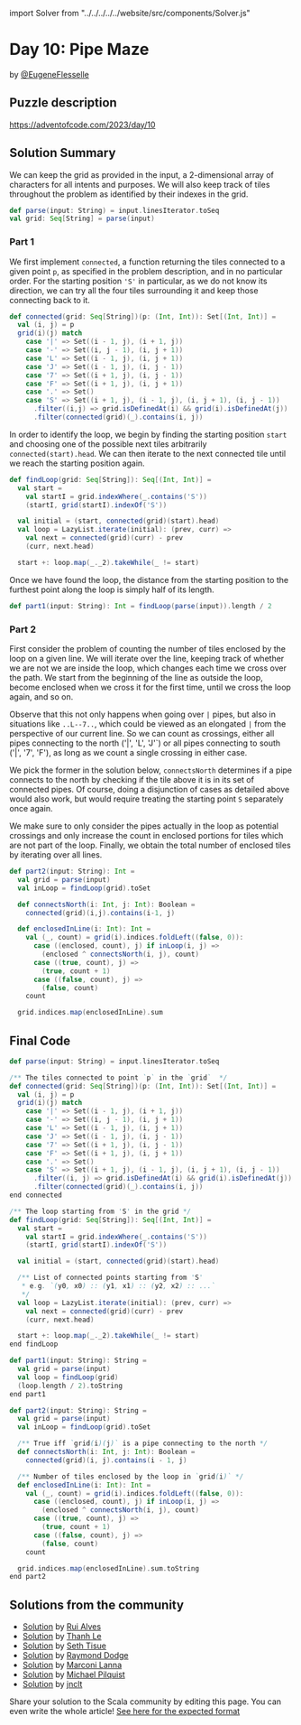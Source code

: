 import Solver from "../../../../../website/src/components/Solver.js"

# Day 10: Pipe Maze

by [@EugeneFlesselle](https://github.com/EugeneFlesselle)

## Puzzle description

https://adventofcode.com/2023/day/10


## Solution Summary

We can keep the grid as provided in the input, a 2-dimensional array of characters for all intents and purposes.
We will also keep track of tiles throughout the problem as identified by their indexes in the grid.
```scala 3
def parse(input: String) = input.linesIterator.toSeq
val grid: Seq[String] = parse(input)
```

### Part 1

We first implement `connected`, a function returning the tiles connected to a given point `p`,
as specified in the problem description, and in no particular order.
For the starting position `'S'` in particular, as we do not know its direction,
we can try all the four tiles surrounding it and keep those connecting back to it.

```scala 3
def connected(grid: Seq[String])(p: (Int, Int)): Set[(Int, Int)] =
  val (i, j) = p
  grid(i)(j) match
    case '|' => Set((i - 1, j), (i + 1, j))
    case '-' => Set((i, j - 1), (i, j + 1))
    case 'L' => Set((i - 1, j), (i, j + 1))
    case 'J' => Set((i - 1, j), (i, j - 1))
    case '7' => Set((i + 1, j), (i, j - 1))
    case 'F' => Set((i + 1, j), (i, j + 1))
    case '.' => Set()
    case 'S' => Set((i + 1, j), (i - 1, j), (i, j + 1), (i, j - 1))
      .filter((i,j) => grid.isDefinedAt(i) && grid(i).isDefinedAt(j))
      .filter(connected(grid)(_).contains(i, j))
```

In order to identify the loop, we begin by finding the starting position `start`
and choosing one of the possible next tiles arbitrarily `connected(start).head`.
We can then iterate to the next connected tile until we reach the starting position again.

```scala 3
def findLoop(grid: Seq[String]): Seq[(Int, Int)] =
  val start =
    val startI = grid.indexWhere(_.contains('S'))
    (startI, grid(startI).indexOf('S'))

  val initial = (start, connected(grid)(start).head)
  val loop = LazyList.iterate(initial): (prev, curr) =>
    val next = connected(grid)(curr) - prev
    (curr, next.head)

  start +: loop.map(_._2).takeWhile(_ != start)
```

Once we have found the loop,
the distance from the starting position to the furthest point along the loop
is simply half of its length.

```scala 3
def part1(input: String): Int = findLoop(parse(input)).length / 2
```


### Part 2

First consider the problem of counting the number of tiles enclosed by the loop on a given line.
We will iterate over the line, keeping track of whether we are not we are inside the loop, which changes each time we cross over the path.
We start from the beginning of the line as outside the loop,
become enclosed when we cross it for the first time, until we cross the loop again, and so on.

Observe that this not only happens when going over `|` pipes, but also in situations like `..L--7..`,
which could be viewed as an elongated `|` from the perspective of our current line.
So we can count as crossings, either all pipes connecting to the north ('|', 'L', 'J'`)
or all pipes connecting to south ('|', '7', 'F'), as long as we count a single crossing in either case.

We pick the former in the solution below,
`connectsNorth` determines if a pipe connects to the north by checking if the tile above it is in its set of connected pipes.
Of course, doing a disjunction of cases as detailed above would also work, but would require treating the starting point `S` separately once again.

[//]: # (Also observe that the `connected` function actually encodes a generalization of the previously described cases.)

We make sure to only consider the pipes actually in the loop as potential crossings
and only increase the count in enclosed portions for tiles which are not part of the loop.
Finally, we obtain the total number of enclosed tiles by iterating over all lines.

```scala 3
def part2(input: String): Int =
  val grid = parse(input)
  val inLoop = findLoop(grid).toSet

  def connectsNorth(i: Int, j: Int): Boolean =
    connected(grid)(i,j).contains(i-1, j)

  def enclosedInLine(i: Int): Int =
    val (_, count) = grid(i).indices.foldLeft((false, 0)):
      case ((enclosed, count), j) if inLoop(i, j) =>
        (enclosed ^ connectsNorth(i, j), count)
      case ((true, count), j) =>
        (true, count + 1)
      case ((false, count), j) =>
        (false, count)
    count

  grid.indices.map(enclosedInLine).sum
```

## Final Code

```scala 3
def parse(input: String) = input.linesIterator.toSeq

/** The tiles connected to point `p` in the `grid`  */
def connected(grid: Seq[String])(p: (Int, Int)): Set[(Int, Int)] =
  val (i, j) = p
  grid(i)(j) match
    case '|' => Set((i - 1, j), (i + 1, j))
    case '-' => Set((i, j - 1), (i, j + 1))
    case 'L' => Set((i - 1, j), (i, j + 1))
    case 'J' => Set((i - 1, j), (i, j - 1))
    case '7' => Set((i + 1, j), (i, j - 1))
    case 'F' => Set((i + 1, j), (i, j + 1))
    case '.' => Set()
    case 'S' => Set((i + 1, j), (i - 1, j), (i, j + 1), (i, j - 1))
      .filter((i, j) => grid.isDefinedAt(i) && grid(i).isDefinedAt(j))
      .filter(connected(grid)(_).contains(i, j))
end connected

/** The loop starting from 'S' in the grid */
def findLoop(grid: Seq[String]): Seq[(Int, Int)] =
  val start =
    val startI = grid.indexWhere(_.contains('S'))
    (startI, grid(startI).indexOf('S'))

  val initial = (start, connected(grid)(start).head)

  /** List of connected points starting from 'S'
   * e.g. `(y0, x0) :: (y1, x1) :: (y2, x2) :: ...`
   */
  val loop = LazyList.iterate(initial): (prev, curr) =>
    val next = connected(grid)(curr) - prev
    (curr, next.head)

  start +: loop.map(_._2).takeWhile(_ != start)
end findLoop

def part1(input: String): String =
  val grid = parse(input)
  val loop = findLoop(grid)
  (loop.length / 2).toString
end part1

def part2(input: String): String =
  val grid = parse(input)
  val inLoop = findLoop(grid).toSet

  /** True iff `grid(i)(j)` is a pipe connecting to the north */
  def connectsNorth(i: Int, j: Int): Boolean =
    connected(grid)(i, j).contains(i - 1, j)

  /** Number of tiles enclosed by the loop in `grid(i)` */
  def enclosedInLine(i: Int): Int =
    val (_, count) = grid(i).indices.foldLeft((false, 0)):
      case ((enclosed, count), j) if inLoop(i, j) =>
        (enclosed ^ connectsNorth(i, j), count)
      case ((true, count), j) =>
        (true, count + 1)
      case ((false, count), j) =>
        (false, count)
    count

  grid.indices.map(enclosedInLine).sum.toString
end part2
```

## Solutions from the community

- [Solution](https://github.com/xRuiAlves/advent-of-code-2023/blob/main/Day10.scala) by [Rui Alves](https://github.com/xRuiAlves/)
- [Solution](https://github.com/lenguyenthanh/aoc-2023/blob/main/Day10.scala) by [Thanh Le](https://github.com/lenguyenthanh)
- [Solution](https://github.com/SethTisue/adventofcode/blob/main/2023/src/test/scala/Day10.scala) by [Seth Tisue](https://github.com/SethTisue)
- [Solution](https://github.com/rayrobdod/advent-of-code/blob/main/2023/10/day10.scala) by [Raymond Dodge](https://github.com/rayrobdod/)
- [Solution](https://github.com/marconilanna/advent-of-code/blob/master/2023/Day10.scala) by [Marconi Lanna](https://github.com/marconilanna)
- [Solution](https://github.com/mpilquist/aoc/blob/main/2023/day10.sc) by [Michael Pilquist](https://github.com/mpilquist)
- [Solution](https://github.com/jnclt/adventofcode2023/blob/main/day10/pipe-maze.sc) by [jnclt](https://github.com/jnclt)

Share your solution to the Scala community by editing this page.
You can even write the whole article! [See here for the expected format](https://github.com/scalacenter/scala-advent-of-code/discussions/424)
